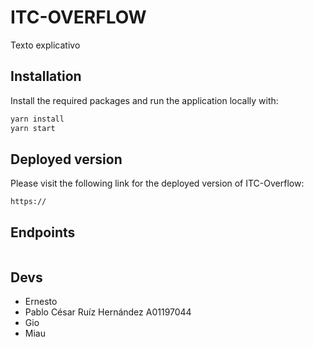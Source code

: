 # ITC-OVERFLOW

Texto explicativo 

## Installation

Install the required packages and run the application locally with:
```bash
yarn install
yarn start
```


## Deployed version
Please visit the following link for the deployed version of ITC-Overflow: 
```
https://
```

## Endpoints
```
```

## Devs
* Ernesto
* Pablo César Ruíz Hernández A01197044
* Gio
* Miau